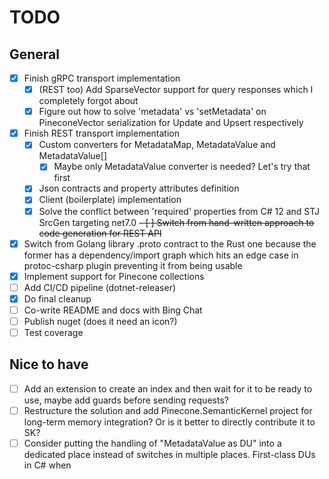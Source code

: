 # TODO

## General

- [x] Finish gRPC transport implementation
  - [x] (REST too) Add SparseVector support for query responses which I completely forgot about
  - [x] Figure out how to solve 'metadata' vs 'setMetadata' on PineconeVector serialization for Update and Upsert respectively
- [x] Finish REST transport implementation
  - [x] Custom converters for MetadataMap, MetadataValue and MetadataValue[]
    - [x] Maybe only MetadataValue converter is needed? Let's try that first
  - [x] Json contracts and property attributes definition
  - [x] Client (boilerplate) implementation
  - [x] Solve the conflict between 'required' properties from C# 12 and STJ SrcGen targeting net7.0
~~- [ ] Switch from hand-written approach to code generation for REST API~~
- [x] Switch from Golang library .proto contract to the Rust one because the former has a dependency/import graph
    which hits an edge case in protoc-csharp plugin preventing it from being usable
- [x] Implement support for Pinecone collections
- [ ] Add CI/CD pipeline (dotnet-releaser)
- [x] Do final cleanup
- [ ] Co-write README and docs with Bing Chat
- [ ] Publish nuget (does it need an icon?)
- [ ] Test coverage

## Nice to have

- [ ] Add an extension to create an index and then wait for it to be ready to use, maybe add guards before sending requests?
- [ ] Restructure the solution and add Pinecone.SemanticKernel project for long-term memory integration? Or is it better to directly contribute it to SK?
- [ ] Consider putting the handling of "MetadataValue as DU" into a dedicated place instead of switches in multiple places. First-class DUs in C# when
